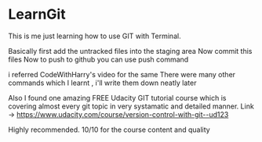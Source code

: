 # LearnGit

This is me just learning how to use GIT with Terminal.

Basically first add the untracked files into the staging area
Now commit this files 
Now to push to github you can use push command

i referred CodeWithHarry's video for the same
There were many other commands which I learnt , i'll write them down neatly later


Also I found one amazing FREE Udacity GIT tutorial course which is covering
almost every git topic in very systamatic and detailed manner.
Link -> https://www.udacity.com/course/version-control-with-git--ud123

Highly recommended. 10/10 for the course content and quality 